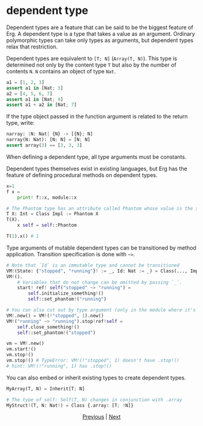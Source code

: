 # dependent type

Dependent types are a feature that can be said to be the biggest feature of Erg.
A dependent type is a type that takes a value as an argument. Ordinary polymorphic types can take only types as arguments, but dependent types relax that restriction.

Dependent types are equivalent to `[T; N]` (`Array(T, N)`).
This type is determined not only by the content type `T` but also by the number of contents `N`. `N` contains an object of type `Nat`.

```python
a1 = [1, 2, 3]
assert a1 in [Nat; 3]
a2 = [4, 5, 6, 7]
assert a1 in [Nat; 4]
assert a1 + a2 in [Nat; 7]
```

If the type object passed in the function argument is related to the return type, write:

```python
narray: |N: Nat| {N} -> [{N}; N]
narray(N: Nat): [N; N] = [N; N]
assert array(3) == [3, 3, 3]
```

When defining a dependent type, all type arguments must be constants.

Dependent types themselves exist in existing languages, but Erg has the feature of defining procedural methods on dependent types.

```python
x=1
f x =
    print! f::x, module::x

# The Phantom type has an attribute called Phantom whose value is the same as the type argument
T X: Int = Class Impl := Phantom X
T(X).
    x self = self::Phantom

T(1).x() # 1
```

Type arguments of mutable dependent types can be transitioned by method application.
Transition specification is done with `~>`.

```python
# Note that `Id` is an immutable type and cannot be transitioned
VM!(State: {"stopped", "running"}! := _, Id: Nat := _) = Class(..., Impl := Phantom! State)
VM!().
    # Variables that do not change can be omitted by passing `_`.
    start! ref! self("stopped" ~> "running") =
        self.initialize_something!()
        self::set_phantom!("running")

# You can also cut out by type argument (only in the module where it's defined)
VM!.new() = VM!(!"stopped", 1).new()
VM!("running" ~> "running").stop!ref!self =
    self.close_something!()
    self::set_phantom!("stopped")

vm = VM!.new()
vm.start!()
vm.stop!()
vm.stop!() # TypeError: VM!(!"stopped", 1) doesn't have .stop!()
# hint: VM!(!"running", 1) has .stop!()
```

You can also embed or inherit existing types to create dependent types.

```python
MyArray(T, N) = Inherit[T; N]

# The type of self: Self(T, N) changes in conjunction with .array
MyStruct!(T, N: Nat!) = Class {.array: [T; !N]}
```

<p align='center'>
    <a href='./13_algebraic.md'>Previous</a> | <a href='./15_quantified.md'>Next</a>
</p>